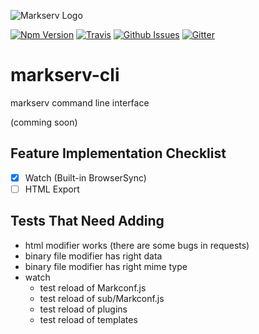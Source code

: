 ![Markserv Logo](https://markserv.space/img/markserv-logo.png)

[![Npm Version](https://img.shields.io/npm/v/markserv-cli.svg)](https://www.npmjs.com/package/markserv-cli)
[![Travis](https://img.shields.io/travis/markserv/markserv-cli.svg)](https://travis-ci.org/markserv/markserv-cli)
[![Github Issues](https://img.shields.io/github/issues/markserv/markserv-cli.svg)](https://github.com/F1LT3R/markserv-cli/issues)
[![Gitter](https://img.shields.io/gitter/room/nwjs/markserv-cli.svg)](https://gitter.im/markserv)

# markserv-cli

markserv command line interface

(comming soon)

## Feature Implementation Checklist

- [x] Watch (Built-in BrowserSync)
- [ ] HTML Export

## Tests That Need Adding

- html modifier works (there are some bugs in requests)
- binary file modifier has right data
- binary file modifier has right mime type
- watch
	- test reload of Markconf.js
	- test reload of sub/Markconf.js
	- test reload of plugins
	- test reload of templates
